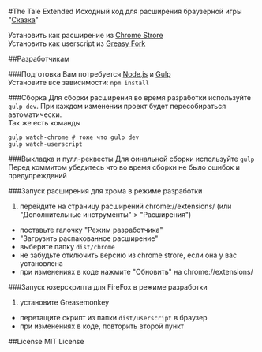 #The Tale Extended 
Исходный код для расширения браузерной игры "[Сказка](http://the-tale.org)"

Установить как расширение из [Chrome Strore](https://chrome.google.com/webstore/detail/the-tale-extended/hafakbhcckdligdjpghlofaplaajpaje?gl=001)  
Установить как userscript из [Greasy Fork](https://greasyfork.org/ru/scripts/4016-the-tale-extended)  


##Разработчикам

###Подготовка
Вам потребуется [Node.js](http://nodejs.org/) и [Gulp](https://github.com/gulpjs/gulp/blob/master/docs/getting-started.md)  
Установите все зависимости: `npm install`


###Сборка
Для сборки расширения во время разработки используйте `gulp dev`. При каждом изменении проект будет пересобираться автоматически.  
Так же есть команды
```
gulp watch-chrome # тоже что gulp dev
gulp watch-userscript
```

###Выкладка и пулл-реквесты
Для финальной сборки используйте
`gulp`  
Перед коммитом убедитесь что во время сборки не было ошибок и предупреждений 


###Запуск расширения для хрома в режиме разработки
1. перейдите на страницу расширений chrome://extensions/ (или "Дополнительные инструменты" > "Расширения")
* поставьте галочку "Режим разработчика"
* "Загрузить распакованное расширение"
* выберите папку `dist/chrome`
* не забудьте отключить версию из chrome strore, если она у вас установлена
* при изменениях в коде нажмите "Обновить" на chrome://extensions/

###Запуск юзерскрипта для FireFox в режиме разработки 
1. установите Greasemonkey
* перетащите скрипт из папки `dist/userscript` в браузер
* при изменениях в коде, повторить второй пункт


##License
MIT License
